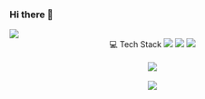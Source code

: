 ### Hi there 👋
<img src="https://capsule-render.vercel.app/api?type=waving&color=auto&height=200&section=header&text=HelloWorld&fontSize=80" />


<div align="center">
	💻 Tech Stack
	<img src="https://img.shields.io/badge/Java-007396?style=flat&logo=Java&logoColor=white" />
	<img src="https://img.shields.io/badge/HTML5-E34F26?style=flat&logo=HTML5&logoColor=white" />
	<img src="https://img.shields.io/badge/CSS3-1572B6?style=flat&logo=CSS3&logoColor=white" />
	<br/><br/>
	<img src="https://github-readme-stats.vercel.app/api/top-langs/?username=dltjdgh0428&layout=compact"/><br/><br/>
	<img src="https://github-readme-stats.vercel.app/api?username=dltjdgh0428&show_icons=true"/>
</div>

